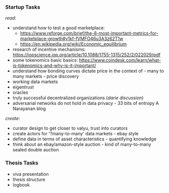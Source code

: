 
### Startup Tasks
*read*:
- understand how to test a good marketplace: 
	- https://www.reforge.com/brief/the-8-most-important-metrics-for-marketplace-growth#v1kf-fVMFO46u3A3z62T1w
	- https://en.wikipedia.org/wiki/Economic_equilibrium
- research of incentive mechanisms: https://iopscience.iop.org/article/10.1088/1755-1315/252/2/022029/pdf
- some tokenomics basic basics: https://www.coindesk.com/learn/what-is-tokenomics-and-why-is-it-important/
- understand how bonding curves dictate price in the context of 
		- many to many markets 
		- price discovery 
- working data markets
- eigentrust
- oracles
- truly successful decentralized organizations (*darie discussion*)
- adversarial networks do not hold in data privacy
		- 33 bits of entropy A Narayanan blog


*create*:
- curator design to get closer to valyu, trust into curators
- create actors for '?many-to-many' data markets
		- ebay style
- define data in terms of asset characteristics
		- quantifying knowledge
- think about an ebay/amazon-style auction 
		- kind of many-to-many sealed double auction


### Thesis Tasks
- viva presentation
- thesis structure
- logbook